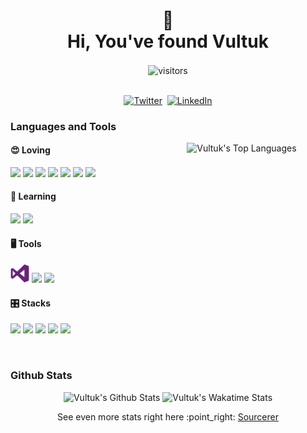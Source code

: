 <p>
  <h1 align="center"><b>👋<br />Hi, You've found Vultuk</b></h1>
</p>

<p align="center">
    <img align="center" alt="visitors" src="https://gpvc.arturio.dev/vultuk" />
</p>

<p align="center">
<br>
<a href="https://twitter.com/vultuk"><img src="https://img.shields.io/badge/twitter-%2300ACEE.svg?&style=for-the-badge&logo=twitter&logoColor=white" alt="Twitter" /></a>&nbsp;
<a href="https://www.linkedin.com/in/simon-skinner"><img src="https://img.shields.io/badge/linkedin-%230077B5.svg?&style=for-the-badge&logo=linkedin&logoColor=white" alt="LinkedIn" /></a>
</p>

### Languages and Tools

<img align="right" src="https://github-readme-stats.vercel.app/api/top-langs/?username=vultuk&count_private=true&show_icons=true&theme=vue" width="44%" alt="Vultuk's Top Languages">

#### :heart_eyes: Loving

<code><img src="https://cdn.jsdelivr.net/npm/programming-languages-logos/src/javascript/javascript.png" height="30"></code>
<code><img src="https://cdn.jsdelivr.net/npm/programming-languages-logos/src/typescript/typescript.png" height="30"></code>
<code><img src="https://cdn.jsdelivr.net/npm/programming-languages-logos/src/html/html.png" height="30"></code>
<code><img src="https://cdn.jsdelivr.net/npm/programming-languages-logos/src/css/css.png" height="30"></code>
<code><img src="https://raw.githubusercontent.com/tomchen/stack-icons/master/logos/postgresql.svg" height="30"></code>
<code><img src="https://cdn.jsdelivr.net/npm/programming-languages-logos/src/php/php.png" height="30"></code>
<code><img src="https://cdn.jsdelivr.net/npm/programming-languages-logos/src/python/python.png" height="30"></code>

#### :thinking: Learning

<code><img src="https://cdn.jsdelivr.net/npm/programming-languages-logos/src/swift/swift.png" height="30"></code>
<code><img src="https://cdn.jsdelivr.net/npm/programming-languages-logos/src/kotlin/kotlin.png" height="30"></code>

#### :desktop_computer: Tools

<code><img src="https://raw.githubusercontent.com/devicons/devicon/master/icons/visualstudio/visualstudio-plain.svg" height="30"></code>
<code><img src="https://raw.githubusercontent.com/tomchen/stack-icons/master/logos/jetbrains.svg" height="30"></code>
<code><img src="https://upload.wikimedia.org/wikipedia/commons/1/1e/Xcode_Icon.png" height="30"></code>

#### :control_knobs: Stacks

<code><img src="https://raw.githubusercontent.com/tomchen/stack-icons/master/logos/firebase.svg" height="30"></code>
<code><img src="https://raw.githubusercontent.com/tomchen/stack-icons/master/logos/google-cloud.svg" height="30"></code>
<code><img src="https://raw.githubusercontent.com/tomchen/stack-icons/master/logos/heroku-icon.svg" height="30"></code>
<code><img src="https://raw.githubusercontent.com/tomchen/stack-icons/master/logos/aws-s3.svg" height="30"></code>
<code><img src="https://raw.githubusercontent.com/tomchen/stack-icons/master/logos/aws-ec2.svg" height="30"></code>

<br style="clear: both;">

### Github Stats

<p align="center">
  <img src="https://github-readme-stats.vercel.app/api?username=vultuk&count_private=true&show_icons=true&theme=vue" alt="Vultuk's Github Stats">

  <img src="https://github-readme-stats.vercel.app/api/wakatime?username=@vultuk&count_private=true&show_icons=true&theme=vue" alt="Vultuk's Wakatime Stats">

</p>

<p align="center">
  See even more stats right here :point_right: <a href="https://sourcerer.io/vultuk">Sourcerer</a>
</p>
